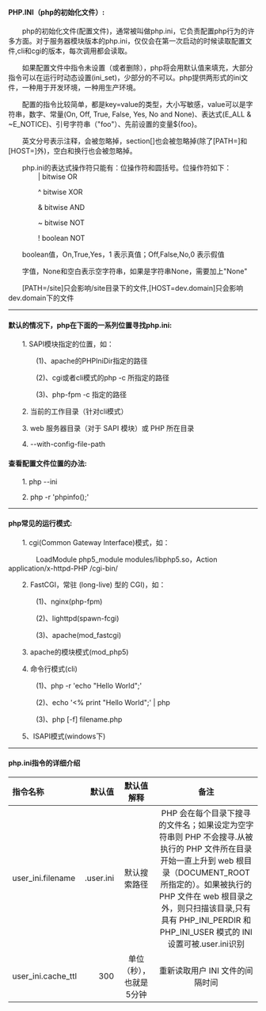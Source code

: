 #### PHP.INI（php的初始化文件）:
&emsp;&emsp;php的初始化文件(配置文件)，通常被叫做php.ini，它负责配置php行为的许多方面。对于服务器模块版本的php.ini，仅仅会在第一次启动的时候读取配置文件,cli和cgi的版本，每次调用都会读取。

&emsp;&emsp;如果配置文件中指令未设置（或者删除），php将会用默认值来填充，大部分指令可以在运行时动态设置(ini_set)，少部分的不可以。php提供两形式的ini文件，一种用于开发环境，一种用生产环境。

&emsp;&emsp;配置的指令比较简单，都是key=value的类型，大小写敏感，value可以是字符串，数字、常量(On, Off, True, False, Yes, No and None)、表达式(E_ALL & ~E_NOTICE)、引号字符串（"foo"）、先前设置的变量${foo}。

&emsp;&emsp;英文分号表示注释，会被忽略掉，section[]也会被忽略掉(除了[PATH=]和[HOST=]外)，空白和换行也会被忽略掉。

&emsp;&emsp;php.ini的表达式操作符只能有：位操作符和圆括号。位操作符如下：
  
&emsp;&emsp;&emsp;&emsp; |  bitwise OR

&emsp;&emsp;&emsp;&emsp; ^  bitwise XOR

&emsp;&emsp;&emsp;&emsp; &  bitwise AND

&emsp;&emsp;&emsp;&emsp; ~  bitwise NOT

&emsp;&emsp;&emsp;&emsp; !  boolean NOT

&emsp;&emsp;boolean值，On,True,Yes，1 表示真值；Off,False,No,0 表示假值

&emsp;&emsp;字值，None和空白表示空字符串，如果是字符串None，需要加上"None"

&emsp;&emsp;[PATH=/site]只会影响/site目录下的文件,[HOST=dev.domain]只会影响dev.domain下的文件

-------
#### 默认的情况下，php在下面的一系列位置寻找php.ini:

&emsp;&emsp;1. SAPI模块指定的位置，如：

&emsp;&emsp;&emsp;&emsp;(1)、apache的PHPIniDir指定的路径

&emsp;&emsp;&emsp;&emsp;(2)、cgi或者cli模式的php -c 所指定的路径

&emsp;&emsp;&emsp;&emsp;(3)、php-fpm -c 指定的路径

&emsp;&emsp;2. 当前的工作目录（针对cli模式）

&emsp;&emsp;3. web 服务器目录（对于 SAPI 模块）或 PHP 所在目录

&emsp;&emsp;4. --with-config-file-path

#### 查看配置文件位置的办法:

&emsp;&emsp;1. php --ini

&emsp;&emsp;2. php -r 'phpinfo();'

-------

#### php常见的运行模式:

&emsp;&emsp;1. cgi(Common Gateway Interface)模式，如：

&emsp;&emsp;&emsp;&emsp;LoadModule php5_module modules/libphp5.so，Action application/x-httpd-PHP /cgi-bin/

&emsp;&emsp;2. FastCGI，常驻 (long-live) 型的 CGI)，如：

&emsp;&emsp;&emsp;&emsp;(1)、nginx(php-fpm)

&emsp;&emsp;&emsp;&emsp;(2)、lighttpd(spawn-fcgi)

&emsp;&emsp;&emsp;&emsp;(3)、apache(mod_fastcgi)

&emsp;&emsp;3. apache的模块模式(mod_php5)

&emsp;&emsp;4. 命令行模式(cli)

&emsp;&emsp;&emsp;&emsp;(1)、php -r 'echo "Hello World";'

&emsp;&emsp;&emsp;&emsp;(2)、echo '<% print "Hello World";' | php

&emsp;&emsp;&emsp;&emsp;(3)、php [-f] filename.php

&emsp;&emsp;5、ISAPI模式(windows下)

-----

#### php.ini指令的详细介绍

| 指令名称  | 默认值| 默认值解释|备注|
|:--------|---------:|:-------:|:-------:|
| user_ini.filename| .user.ini | 默认搜索路径 |PHP 会在每个目录下搜寻的文件名；如果设定为空字符串则 PHP 不会搜寻.从被执行的 PHP 文件所在目录开始一直上升到 web 根目录（DOCUMENT_ROOT 所指定的）。如果被执行的 PHP 文件在 web 根目录之外，则只扫描该目录,只有具有 PHP_INI_PERDIR 和 PHP_INI_USER 模式的 INI 设置可被.user.ini识别|
| user_ini.cache_ttl| 300| 单位（秒），也就是5分钟|重新读取用户 INI 文件的间隔时间|

